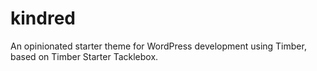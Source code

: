 # kindred

An opinionated starter theme for WordPress development using Timber, based on Timber Starter Tacklebox.
